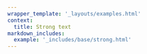```yaml
---
wrapper_template: '_layouts/examples.html'
context:
  title: Strong text
markdown_includes:
  example: '_includes/base/strong.html'
---
```

